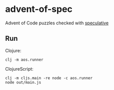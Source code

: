 # advent-of-spec

Advent of Code puzzles checked with [speculative](https://github.com/slipset/speculative)

## Run

Clojure:

    clj -m aos.runner

ClojureScript:

    clj -m cljs.main -re node -c aos.runner
    node out/main.js
